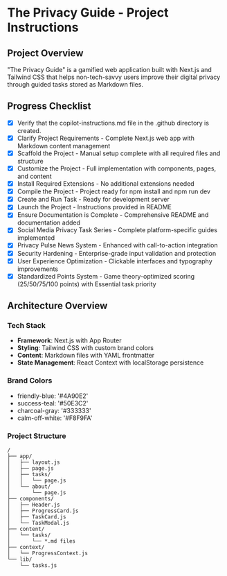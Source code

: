 # The Privacy Guide - Project Instructions

## Project Overview
"The Privacy Guide" is a gamified web application built with Next.js and Tailwind CSS that helps non-tech-savvy users improve their digital privacy through guided tasks stored as Markdown files.

## Progress Checklist

- [x] Verify that the copilot-instructions.md file in the .github directory is created.
- [x] Clarify Project Requirements - Complete Next.js web app with Markdown content management
- [x] Scaffold the Project - Manual setup complete with all required files and structure
- [x] Customize the Project - Full implementation with components, pages, and content
- [x] Install Required Extensions - No additional extensions needed
- [x] Compile the Project - Project ready for npm install and npm run dev
- [x] Create and Run Task - Ready for development server
- [x] Launch the Project - Instructions provided in README
- [x] Ensure Documentation is Complete - Comprehensive README and documentation added
- [x] Social Media Privacy Task Series - Complete platform-specific guides implemented
- [x] Privacy Pulse News System - Enhanced with call-to-action integration
- [x] Security Hardening - Enterprise-grade input validation and protection
- [x] User Experience Optimization - Clickable interfaces and typography improvements
- [x] Standardized Points System - Game theory-optimized scoring (25/50/75/100 points) with Essential task priority

## Architecture Overview

### Tech Stack
- **Framework**: Next.js with App Router
- **Styling**: Tailwind CSS with custom brand colors
- **Content**: Markdown files with YAML frontmatter
- **State Management**: React Context with localStorage persistence

### Brand Colors
- friendly-blue: '#4A90E2'
- success-teal: '#50E3C2'
- charcoal-gray: '#333333'
- calm-off-white: '#F8F9FA'

### Project Structure
```
/
├── app/
│   ├── layout.js
│   ├── page.js
│   ├── tasks/
│   │   └── page.js
│   └── about/
│       └── page.js
├── components/
│   ├── Header.js
│   ├── ProgressCard.js
│   ├── TaskCard.js
│   └── TaskModal.js
├── content/
│   └── tasks/
│       └── *.md files
├── context/
│   └── ProgressContext.js
└── lib/
    └── tasks.js
```

